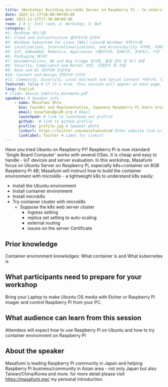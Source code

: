 ```yaml
---
title: (Workshop) Building microk8s Server on Raspberry Pi - to understand k8s mechanism
date: 2022-11-27T16:00:00+09:00
end: 2022-11-27T17:30:00+09:00
room: 2 # 1: Intl room, 2: Workshop, 3: BoF
category: 2
#1: Desktop 데스크탑
#2: Cloud and Infrastructure 클라우드와 인프라
#3: Windows Subsystem for Linux (WSL) Linux용 Windows 하위시스템
#4: Localizations, Internationalizations, and Accessibility 지역화, 국제화 및 접근성
#5: IoT, Embedded, Robotics, Appliances 사물인터넷, 임베디드, 로보틱스, 가전
#6: Packaging 패키징
#7: Documentations, QA and Bug triage 문서화, 품질 관리 및 버그 분류
#8: Security, Compliance and Kernel 보안, 규정준수 및 커널
#9: Data and AI 데이터와 인공지능
#10: Content and Design 컨텐츠와 디지인
#11: Community, Diversity, Local Outreach and Social Context 커뮤니티, 다양성, 지역 사회 협력과 사회적 관점
featured: false # If it's true. This session will appear on main page.
lang: English
# slide: Ubucon_Subtitle_Automate.pdf
speakers: # Speaker info
    - name: Masafumi Ohta
      bio: Founder and Representative, Japanese Raspberry Pi Users Group
      email: masafumi@pid0.org # Email
      launchpad: # link to launchpad.net profile
      github:  # link to github profile
      profile: profile.jpg # Speaker photo
      linkurl: https://twitter.com/masafumiohta# Other website link url
      linklabel: Twitter # Label for linkurl
---
```


Have you tried Ubuntu on Raspberry Pi? Raspberry Pi is now standard 'Single Board Computer' works with several OSes. It is cheap and easy to handle - IoT devices and server evaluation. 
In this workshop, Masafumi focus on Ubuntu Server on Raspberry Pi, especially k8s+container on 8GB Raspberry Pi 4B; Masafumi will instruct how to build the container environment with microk8s - a lightweight k8s to understand k8s easily:
 - Install the Ubuntu environment
 - Install container environment
 - Install microk8s
 - Try container cluster with microk8s
   - Suppose the k8s web server cluster 
      - Ingress setting
      - replica set setting to auto-scaling
      - external routing
      - issues on the server Certificate

## Prior knowledge
Container environment knowledges: What container is and What kubernetes is

## What participants need to prepare for your workshop 
Bring your Laptop to make Ubuntu OS media with Etcher or Raspberry Pi imager and control Raspberry Pi from your PC.

## What audience can learn from this session
Attendess will expect how to use Raspberry Pi on Ubuntu and how to try container environment on Raspberry Pi

## About the speaker
Masafumi is leading Raspberry Pi community in Japan and helping Raspberry Pi business/community in Asian area - not only Japan but also Taiwan/China/Korea and more.
for more detail please visit https://masafumi.me/ my personal introduction.